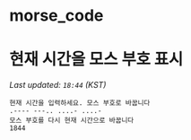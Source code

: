# morse_code
# 현재 시간을 모스 부호 표시
<!-- MORSE_TIME_START -->
_Last updated: `18:44` (KST)_

```
현재 시간을 입력하세요. 모스 부호로 바꿉니다
.---- ---.. ....- ....-
모스 부호를 다시 현재 시간으로 바꿉니다
1844
```
<!-- MORSE_TIME_END -->
